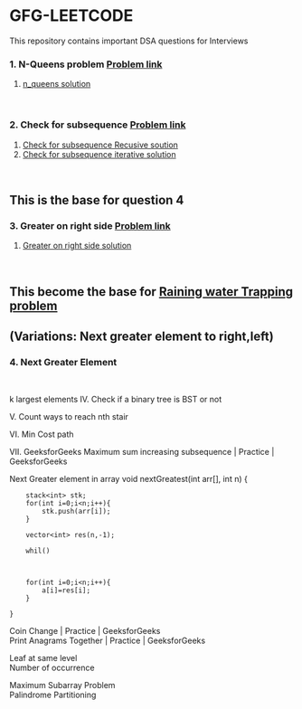 # GFG-LEETCODE

This repository contains important DSA questions for Interviews


### 1. N-Queens problem  [Problem link](https://practice.geeksforgeeks.org/problems/n-queen-problem0315/1#)<br/>
 1. [n_queens solution](https://github.com/VaspulaVijayaLakshmi/GFG-LEETCODE/blob/main/N-queens)<br/>
<br/>


### 2. Check for subsequence  [Problem link](https://practice.geeksforgeeks.org/problems/check-for-subsequence4930/1#)<br/>
1. [Check for subsequence Recusive soution](https://github.com/VaspulaVijayaLakshmi/GFG-LEETCODE/blob/main/Check%20for%20Subseqeunce/recursive%20%20solution)<br/>
2. [Check for subsequence iterative solution](https://github.com/VaspulaVijayaLakshmi/GFG-LEETCODE/blob/main/Check%20for%20Subseqeunce/Iterative%20solution)<br/>
<br/>


 ## This is the base for question 4<br/>
### 3. Greater on right side  [Problem link](https://practice.geeksforgeeks.org/problems/greater-on-right-side4305/1) <br/>
1. [Greater on right side solution](https://github.com/VaspulaVijayaLakshmi/GFG-LEETCODE/blob/main/greater%20on%20right%20side)<br/>
<br/>


## This become the base for [Raining water Trapping problem](https://www.geeksforgeeks.org/trapping-rain-water/)<br/>
## (Variations:  Next greater element to right,left)<br/>
### 4. Next Greater Element <br/>
<br/>



k largest elements 
IV. Check if a binary tree is BST or not<br/>

V. Count ways to reach nth stair<br/>


VI. Min Cost path<br/>

VII.   GeeksforGeeks Maximum sum increasing subsequence | Practice | GeeksforGeeks<br/>



Next Greater element in array
	void nextGreatest(int arr[], int n) {
	    
	    stack<int> stk;
	    for(int i=0;i<n;i++){
	        stk.push(arr[i]);
	    }
	    
	    vector<int> res(n,-1);
	    
	    whil()
	    
	    
	    
	    for(int i=0;i<n;i++){
	        a[i]=res[i];
	    }
	    
	}
 
 
Coin Change | Practice | GeeksforGeeks<br/>
Print Anagrams Together | Practice | GeeksforGeeks<br/>

Leaf at same level<br/>
Number of occurrence<br/>

Maximum Subarray Problem<br/>
Palindrome Partitioning<br/>

